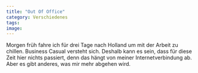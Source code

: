 ```yaml
---
title: "Out Of Office"
category: Verschiedenes
tags: 
image: 
---
```


Morgen früh fahre ich für drei Tage nach Holland um mit der Arbeit zu chillen. Business Casual versteht sich. Deshalb kann es sein, dass für diese Zeit hier nichts passiert, denn das hängt von meiner Internetverbindung ab. Aber es gibt anderes, was mir mehr abgehen wird.